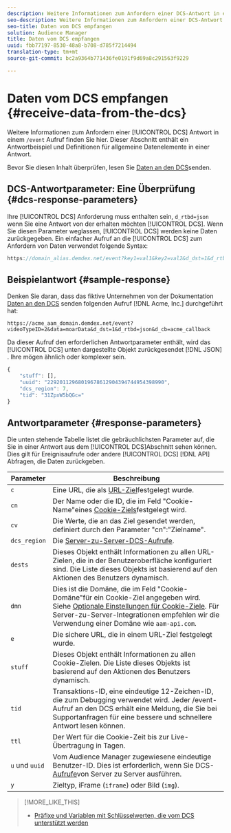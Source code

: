 ```yaml
---
description: Weitere Informationen zum Anfordern einer DCS-Antwort in einem /event-Aufruf finden Sie hier. Dieser Abschnitt enthält ein Antwortbeispiel und Definitionen für allgemeine Datenelemente in einer Antwort.
seo-description: Weitere Informationen zum Anfordern einer DCS-Antwort in einem /event-Aufruf finden Sie hier. Dieser Abschnitt enthält ein Antwortbeispiel und Definitionen für allgemeine Datenelemente in einer Antwort.
seo-title: Daten vom DCS empfangen
solution: Audience Manager
title: Daten vom DCS empfangen
uuid: fbb77197-8530-48a8-b708-d785f7214494
translation-type: tm+mt
source-git-commit: bc2a9364b771436fe0191f9d69a8c291563f9229

---
```



# Daten vom DCS empfangen {#receive-data-from-the-dcs}

Weitere Informationen zum Anfordern einer [!UICONTROL DCS] Antwort in einem `/event` Aufruf finden Sie hier. Dieser Abschnitt enthält ein Antwortbeispiel und Definitionen für allgemeine Datenelemente in einer Antwort.

Bevor Sie diesen Inhalt überprüfen, lesen Sie [Daten an den DCS](../../../api/dcs-intro/dcs-event-calls/dcs-url-send.md)senden.

## DCS-Antwortparameter: Eine Überprüfung {#dcs-response-parameters}

Ihre [!UICONTROL DCS] Anforderung muss enthalten sein, `d_rtbd=json` wenn Sie eine Antwort von der erhalten möchten [!UICONTROL DCS]. Wenn Sie diesen Parameter weglassen, [!UICONTROL DCS] werden keine Daten zurückgegeben. Ein einfacher Aufruf an die [!UICONTROL DCS] zum Anfordern von Daten verwendet folgende Syntax:

```js
https://domain_alias.demdex.net/event?key1=val1&key2=val2&d_dst=1&d_rtbd=json&d_cb=callback
```

## Beispielantwort {#sample-response}

Denken Sie daran, dass das fiktive Unternehmen von der Dokumentation [Daten an den DCS](../../../api/dcs-intro/dcs-event-calls/dcs-url-send.md) senden folgenden Aufruf [!DNL Acme, Inc.] durchgeführt hat:

`https://acme_aam_domain.demdex.net/event?videoTypeID=2&data=moarData&d_dst=1&d_rtbd=json&d_cb=acme_callback`

Da dieser Aufruf den erforderlichen Antwortparameter enthält, wird das [!UICONTROL DCS] unten dargestellte Objekt zurückgesendet [!DNL JSON] . Ihre mögen ähnlich oder komplexer sein.

```js
{
    "stuff": [],
    "uuid": "22920112968019678612904394744954398990",
    "dcs_region": 7,
    "tid": "31ZpxW5bQGc="
}
```

## Antwortparameter {#response-parameters}

Die unten stehende Tabelle listet die gebräuchlichsten Parameter auf, die Sie in einer Antwort aus dem [!UICONTROL DCS]Abschnitt sehen können. Dies gilt für Ereignisaufrufe oder andere [!UICONTROL DCS] [!DNL API] Abfragen, die Daten zurückgeben.

| Parameter | Beschreibung |
|--- |--- |
| `c` | Eine URL, die als [URL-Ziel](../../../features/destinations/create-url-destination.md)festgelegt wurde. |
| `cn` | Der Name oder die ID, die im Feld "Cookie-Name"eines [Cookie-Ziels](../../../features/destinations/create-cookie-destination.md)festgelegt wird. |
| `cv` | Die Werte, die an das Ziel gesendet werden, definiert durch den Parameter "cn":"Zielname". |
| `dcs_region` | Die [Server-zu-Server-DCS-Aufrufe](../../../api/dcs-intro/dcs-api-reference/dcs-regions.md). |
| `dests` | Dieses Objekt enthält Informationen zu allen URL-Zielen, die in der Benutzeroberfläche konfiguriert sind. Die Liste dieses Objekts ist basierend auf den Aktionen des Benutzers dynamisch. |
| `dmn` | Dies ist die Domäne, die im Feld "Cookie-Domäne"für ein Cookie-Ziel angegeben wird. Siehe [Optionale Einstellungen für Cookie-Ziele](../../../features/destinations/cookie-destination-options.md).  Für Server-zu-Server-Integrationen empfehlen wir die Verwendung einer Domäne wie `aam-api.com`. |
| `e` | Die sichere URL, die in einem URL-Ziel festgelegt wurde. |
| `stuff` | Dieses Objekt enthält Informationen zu allen Cookie-Zielen. Die Liste dieses Objekts ist basierend auf den Aktionen des Benutzers dynamisch. |
| `tid` | Transaktions-ID, eine eindeutige 12-Zeichen-ID, die zum Debugging verwendet wird. Jeder /event-Aufruf an den DCS erhält eine Meldung, die Sie bei Supportanfragen für eine bessere und schnellere Antwort lesen können. |
| `ttl` | Der Wert für die Cookie-Zeit bis zur Live-Übertragung in Tagen. |
| `u` und `uuid` | Vom Audience Manager zugewiesene eindeutige Benutzer-ID. Dies ist erforderlich, wenn Sie DCS- [Aufrufe](../../../api/dcs-intro/dcs-s2s/dcs-s2s-calls.md)von Server zu Server ausführen. |
| `y` | Zieltyp, iFrame (`iframe`) oder Bild (`img`). |

>[!MORE_LIKE_THIS]
>
>* [Präfixe und Variablen mit Schlüsselwerten, die vom DCS unterstützt werden](../../../api/dcs-intro/dcs-api-reference/dcs-keys.md)


